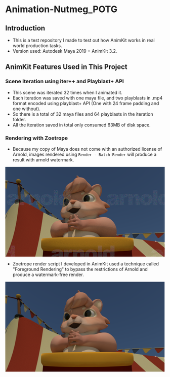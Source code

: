 # Animation-Nutmeg_POTG
## Introduction
* This is a test repository I made to test out how AnimKit works in real world production tasks.
* Version used: Autodesk Maya 2019 + AnimKit 3.2.
## AnimKit Features Used in This Project
### Scene Iteration using iter++ and Playblast+ API
* This scene was iterated 32 times when I animated it. 
* Each iteration was saved with one maya file, and two playblasts in .mp4 format encoded using playblast+ API (One with 24 frame padding and one without).
* So there is a total of 32 maya files and 64 playblasts in the iteration folder.
* All the iteration saved in total only consumed 63MB of disk space.
### Rendering with Zoetrope
* Because my copy of Maya does not come with an authorized license of Arnold, images rendered using `Render - Batch Render` will produce a result with arnold watermark.
<img align="middle" src="https://github.com/Errrneist/Animation-Nutmeg_POTG/blob/master/bad_render_example/arnold_batch_watermark_example.png" alt="bad arnold render">

* Zoetrope render script I developed in AnimKit used a technique called "Foreground Rendering" to bypass the restrictions of Arnold and produce a watermark-free render.
<img align="middle" src="https://github.com/Errrneist/Animation-Nutmeg_POTG/blob/master/bad_render_example/zoetrope_watermark_free_example.png" alt="bad arnold render">
